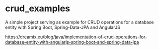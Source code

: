 # crud_examples
A simple project serving as example for CRUD operations for a database entity with Spring Boot, Spring-Data-JPA and AngularJS


https://dreamix.eu/blog/java/implementation-of-crud-operations-for-database-entity-with-angularjs-spring-boot-and-spring-data-jpa
